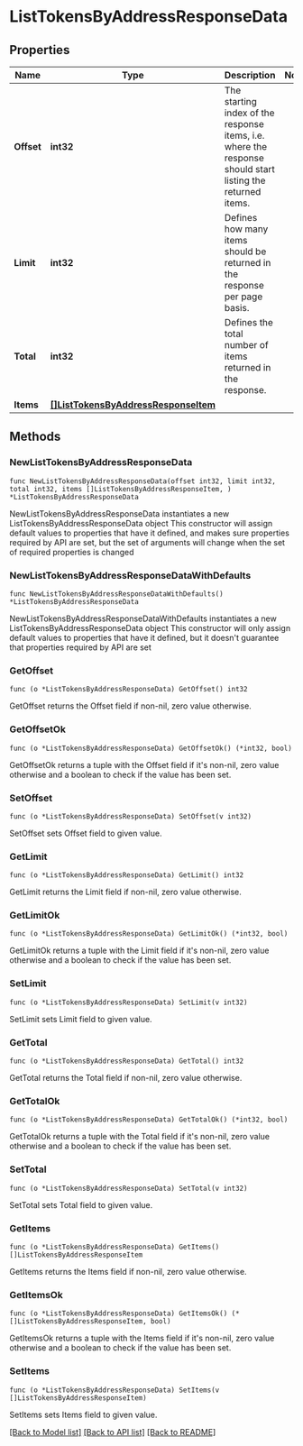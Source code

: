 # ListTokensByAddressResponseData

## Properties

Name | Type | Description | Notes
------------ | ------------- | ------------- | -------------
**Offset** | **int32** | The starting index of the response items, i.e. where the response should start listing the returned items. | 
**Limit** | **int32** | Defines how many items should be returned in the response per page basis. | 
**Total** | **int32** | Defines the total number of items returned in the response. | 
**Items** | [**[]ListTokensByAddressResponseItem**](ListTokensByAddressResponseItem.md) |  | 

## Methods

### NewListTokensByAddressResponseData

`func NewListTokensByAddressResponseData(offset int32, limit int32, total int32, items []ListTokensByAddressResponseItem, ) *ListTokensByAddressResponseData`

NewListTokensByAddressResponseData instantiates a new ListTokensByAddressResponseData object
This constructor will assign default values to properties that have it defined,
and makes sure properties required by API are set, but the set of arguments
will change when the set of required properties is changed

### NewListTokensByAddressResponseDataWithDefaults

`func NewListTokensByAddressResponseDataWithDefaults() *ListTokensByAddressResponseData`

NewListTokensByAddressResponseDataWithDefaults instantiates a new ListTokensByAddressResponseData object
This constructor will only assign default values to properties that have it defined,
but it doesn't guarantee that properties required by API are set

### GetOffset

`func (o *ListTokensByAddressResponseData) GetOffset() int32`

GetOffset returns the Offset field if non-nil, zero value otherwise.

### GetOffsetOk

`func (o *ListTokensByAddressResponseData) GetOffsetOk() (*int32, bool)`

GetOffsetOk returns a tuple with the Offset field if it's non-nil, zero value otherwise
and a boolean to check if the value has been set.

### SetOffset

`func (o *ListTokensByAddressResponseData) SetOffset(v int32)`

SetOffset sets Offset field to given value.


### GetLimit

`func (o *ListTokensByAddressResponseData) GetLimit() int32`

GetLimit returns the Limit field if non-nil, zero value otherwise.

### GetLimitOk

`func (o *ListTokensByAddressResponseData) GetLimitOk() (*int32, bool)`

GetLimitOk returns a tuple with the Limit field if it's non-nil, zero value otherwise
and a boolean to check if the value has been set.

### SetLimit

`func (o *ListTokensByAddressResponseData) SetLimit(v int32)`

SetLimit sets Limit field to given value.


### GetTotal

`func (o *ListTokensByAddressResponseData) GetTotal() int32`

GetTotal returns the Total field if non-nil, zero value otherwise.

### GetTotalOk

`func (o *ListTokensByAddressResponseData) GetTotalOk() (*int32, bool)`

GetTotalOk returns a tuple with the Total field if it's non-nil, zero value otherwise
and a boolean to check if the value has been set.

### SetTotal

`func (o *ListTokensByAddressResponseData) SetTotal(v int32)`

SetTotal sets Total field to given value.


### GetItems

`func (o *ListTokensByAddressResponseData) GetItems() []ListTokensByAddressResponseItem`

GetItems returns the Items field if non-nil, zero value otherwise.

### GetItemsOk

`func (o *ListTokensByAddressResponseData) GetItemsOk() (*[]ListTokensByAddressResponseItem, bool)`

GetItemsOk returns a tuple with the Items field if it's non-nil, zero value otherwise
and a boolean to check if the value has been set.

### SetItems

`func (o *ListTokensByAddressResponseData) SetItems(v []ListTokensByAddressResponseItem)`

SetItems sets Items field to given value.



[[Back to Model list]](../README.md#documentation-for-models) [[Back to API list]](../README.md#documentation-for-api-endpoints) [[Back to README]](../README.md)


